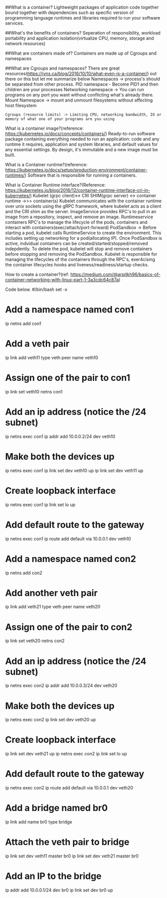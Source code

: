 ##What is a container?
Lightweight packages of application code together bound together with dependencies such as specific version of programming language runtimes and libraries required to run your software services.

##What's the benefits of containers?
Seperation of responsibility, workload portability and application isolation(virtualize CPU, memory, storage and network resources)

##What are containers made of?
Containers are made up of Cgroups and namespaces

##What are Cgroups and namespaces?
There are great resources(https://jvns.ca/blog/2016/10/10/what-even-is-a-container/) out there on this but let me summarize below
  Namespaces -> process's should be separated from other process.
    PID namespace - Become PID1 and then children are your processes
    Networking namespace -> You can run programs on any port you want without conflicting what's already there.
    Mount Namespace -> mount and unmount filesystems without affecting host filesystem

    Cgroups (resource limits) -> Limiting CPU, networking bandwidth, IO or memory of what one of your programs are you using

What is a container image?(reference: https://kubernetes.io/docs/concepts/containers/)
Ready-to-run software package containing everything needed to run an application: code and any runtime it requires, application and system libraries, and default values for any essential settings. By design, it's immutable and a new image must be built.

What is a Container runtime?(reference: https://kubernetes.io/docs/setup/production-environment/container-runtimes/)
Software that is responsible for running a containers.


What is Container Runtime interface?(Reference: https://kubernetes.io/blog/2016/12/container-runtime-interface-cri-in-kubernetes/)
Kubelet (grpc client)<-> CRI SHIM(grpc server) <-> container runtime ->>> container(s)
  Kubelet communicates with the container runtime over unix sockets using the gRPC framework, where kubelet acts as a client and the CRI shim as the server.
  ImageService provides RPC's to pull in an image from a repository, inspect, and remove an image.
  Runtimeservice containers RPC's to manage the lifecycle of the pods, containers and interact with containers(exec/attach/port-forward)
  PodSandbox -> Before starting a pod, kubelet calls RuntimeService to create the environment. This includes setting up networking for a pod(allocating IP). Once PodSandbox is active, indvidual containers can be created/started/stopped/removed indepdently.
  To delete the pod, kubelet will stop and remove containers before stopping and removing the PodSandbox.
  Kubelet is responsible for managing the lifecycles of the containers through the RPC's, exer4cising the container lifecycles hooks and liveness/readiness/startup checks.

How to create a container?(ref: https://medium.com/@arpitkh96/basics-of-container-networking-with-linux-part-1-3a3cdc64c87a)

  Code below.
  #/bin/bash
  set -x
  # Add a namespace named con1
  ip netns add con1
  # Add a veth pair
  ip link add veth11 type veth peer name veth10
  # Assign one of the pair to con1
  ip link set veth10 netns con1
  # Add an ip address (notice the /24 subnet)
  ip netns exec con1 ip addr add 10.0.0.2/24 dev veth10
  # Make both the devices up
  ip netns exec con1 ip link set dev veth10 up
  ip link set dev veth11 up
  # Create loopback interface
  ip netns exec con1 ip link set lo up
  # Add default route to the gateway
  ip netns exec con1 ip route add default via 10.0.0.1 dev veth10

  # Add a namespace named con2
  ip netns add con2
  # Add another veth pair
  ip link add veth21 type veth peer name veth20
  # Assign one of the pair to con2
  ip link set veth20 netns con2
  # Add an ip address (notice the /24 subnet)
  ip netns exec con2 ip addr add 10.0.0.3/24 dev veth20
  # Make both the devices up
  ip netns exec con2 ip link set dev veth20 up
  # Create loopback interface
  ip link set dev veth21 up
  ip netns exec con2 ip link set lo up
  # Add default route to the gateway
  ip netns exec con2 ip route add default via 10.0.0.1 dev veth20

  # Add a bridge named br0
  ip link add name br0 type bridge
  # Attach the veth pair to bridge
  ip link set dev veth11 master br0
  ip link set dev veth21 master br0
  # Add an IP to the bridge
  ip addr add 10.0.0.1/24 dev br0
  ip link set dev br0 up
